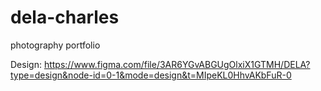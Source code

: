 # dela-charles
photography portfolio

Design: https://www.figma.com/file/3AR6YGvABGUgOlxiX1GTMH/DELA?type=design&node-id=0-1&mode=design&t=MIpeKL0HhvAKbFuR-0
